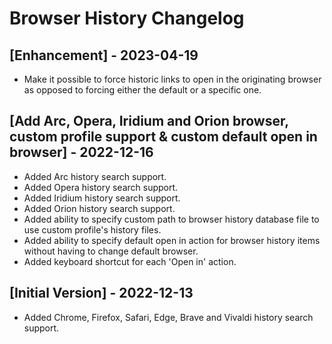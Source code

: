 # Browser History Changelog

## [Enhancement] - 2023-04-19

- Make it possible to force historic links to open in the originating browser as opposed to forcing either the default or a specific one.

## [Add Arc, Opera, Iridium and Orion browser, custom profile support & custom default open in browser] - 2022-12-16

- Added Arc history search support.
- Added Opera history search support.
- Added Iridium history search support.
- Added Orion history search support.
- Added ability to specify custom path to browser history database file to use custom profile's history files.
- Added ability to specify default open in action for browser history items without having to change default browser.
- Added keyboard shortcut for each 'Open in' action.

## [Initial Version] - 2022-12-13

- Added Chrome, Firefox, Safari, Edge, Brave and Vivaldi history search support.
